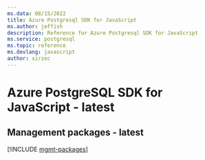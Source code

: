 ```yaml
---
ms.data: 08/15/2022
title: Azure Postgresql SDK for JavaScript
ms.author: jeffish
description: Reference for Azure Postgresql SDK for JavaScript
ms.service: postgresql
ms.topic: reference
ms.devlang: javascript
author: xirzec
---
```

# Azure PostgreSQL SDK for JavaScript - latest

## Management packages - latest
[!INCLUDE [mgmt-packages](postgresql-mgmt-index.md)]